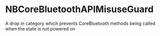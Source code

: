# NBCoreBluetoothAPIMisuseGuard
A drop in category which prevents CoreBluetooth methods being called when the state is not powered on

